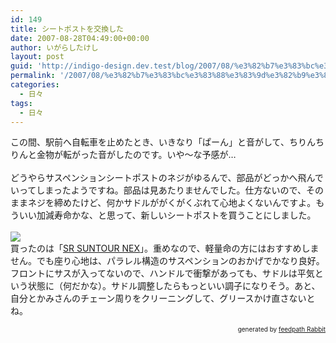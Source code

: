 ```yaml
---
id: 149
title: シートポストを交換した
date: 2007-08-28T04:49:00+00:00
author: いがらしたけし
layout: post
guid: 'http://indigo-design.dev.test/blog/2007/08/%e3%82%b7%e3%83%bc%e3%83%88%e3%83%9d%e3%82%b9%e3%83%88%e3%82%92%e4%ba%a4%e6%8f%9b%e3%81%97%e3%81%9f/'
permalink: '/2007/08/%e3%82%b7%e3%83%bc%e3%83%88%e3%83%9d%e3%82%b9%e3%83%88%e3%82%92%e4%ba%a4%e6%8f%9b%e3%81%97%e3%81%9f/'
categories:
  - 日々
tags:
  - 日々
---
```

この間、駅前へ自転車を止めたとき、いきなり「ぱーん」と音がして、ちりんちりんと金物が転がった音がしたのです。いや〜な予感が…<br /><br />どうやらサスペンションシートポストのネジがゆるんで、部品がどっかへ飛んでいってしまったようですね。部品は見あたりませんでした。仕方ないので、そのままネジを締めたけど、何かサドルががくがくぶれて心地よくないんですよ。もういい加減寿命かな、と思って、新しいシートポストを買うことにしました。<br /><a href="http://hb.afl.rakuten.co.jp/hgc/0329347b.2e7705bd.03e987e2.5deaed30/?pc=http%3a%2f%2fitem.rakuten.co.jp%2fqbei%2fsr-659091%2f&amp;amp;m=http%3a%2f%2fm.rakuten.co.jp%2fqbei%2fi%2f10002109%2f" title="SR SUNTOUR NEX"><br /><img src="http://hbb.afl.rakuten.co.jp/hgb/?pc=http%3a%2f%2fthumbnail.image.rakuten.co.jp%2f%400_mall%2fqbei%2fcabinet%2fsr-sountur%2fsp_nex.jpg%3f_ex%3d80x80&amp;m=http%3a%2f%2fthumbnail.image.rakuten.co.jp%2f%400_mall%2fqbei%2fcabinet%2fsr-sountur%2fsp_nex.jpg%3f_ex%3d64x64" border="0"></a><br />買ったのは「<a href="http://hb.afl.rakuten.co.jp/hgc/0329347b.2e7705bd.03e987e2.5deaed30/?pc=http%3a%2f%2fitem.rakuten.co.jp%2fqbei%2fsr-659091%2f&amp;m=http%3a%2f%2fm.rakuten.co.jp%2fqbei%2fi%2f10002109%2f">SR SUNTOUR NEX</a>」。重めなので、軽量命の方にはおすすめしません。でも座り心地は、パラレル構造のサスペンションのおかげでかなり良好。フロントにサスが入ってないので、ハンドルで衝撃があっても、サドルは平気という状態に（何だかな）。サドル調整したらもっといい調子になりそう。あと、自分とかみさんのチェーン周りをクリーニングして、グリースかけ直さないとね。<!--feedpath info start--><div style="text-align: right;font-size: 10px">&nbsp;&nbsp;<span>generated by <a href="http://feedpath.jp" title="feedpath Rabbit" target="_blank">feedpath Rabbit</a></span></div><!--feedpath info end-->
